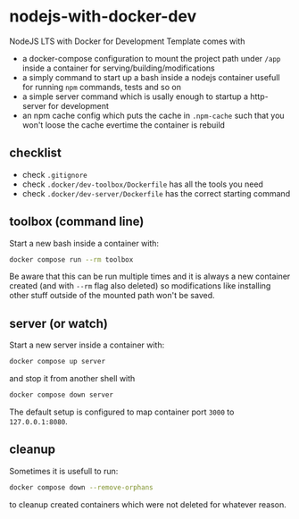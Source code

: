 # nodejs-with-docker-dev
NodeJS LTS with Docker for Development Template comes with
* a docker-compose configuration to mount the project path under `/app` inside a container for serving/building/modifications
* a simply command to start up a bash inside a nodejs container usefull for running `npm` commands, tests and so on
* a simple server command which is usally enough to startup a http-server for development
* an npm cache config which puts the cache in `.npm-cache` such that you won't loose the cache evertime the container is rebuild

## checklist

* check `.gitignore`
* check `.docker/dev-toolbox/Dockerfile` has all the tools you need
* check `.docker/dev-server/Dockerfile` has the correct starting command

## toolbox (command line)

Start a new bash inside a container with:
```bash
docker compose run --rm toolbox
```

Be aware that this can be run multiple times and it is always a new container created (and with `--rm` flag also deleted) so modifications like installing other stuff outside of the mounted path won't be saved. 

## server (or watch)

Start a new server inside a container with:
```bash
docker compose up server
```

and stop it from another shell with
```bash
docker compose down server
```

The default setup is configured to map container port `3000` to `127.0.0.1:8080`.

## cleanup

Sometimes it is usefull to run:
```bash
docker compose down --remove-orphans
```
to cleanup created containers which were not deleted for whatever reason.